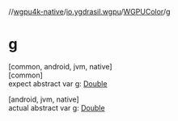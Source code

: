 //[wgpu4k-native](../../../index.md)/[io.ygdrasil.wgpu](../index.md)/[WGPUColor](index.md)/[g](g.md)

# g

[common, android, jvm, native]\
[common]\
expect abstract var [g](g.md): [Double](https://kotlinlang.org/api/core/kotlin-stdlib/kotlin/-double/index.html)

[android, jvm, native]\
actual abstract var [g](g.md): [Double](https://kotlinlang.org/api/core/kotlin-stdlib/kotlin/-double/index.html)